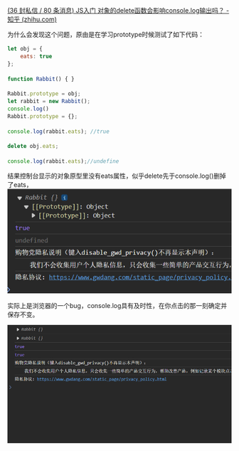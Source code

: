 [(36 封私信 / 80 条消息) JS入门 对象的delete函数会影响console.log输出吗？ - 知乎 (zhihu.com)](https://www.zhihu.com/question/511182949)

为什么会发现这个问题，原由是在学习prototype时候测试了如下代码：
```js
let obj = {
    eats: true
};

function Rabbit() { }

Rabbit.prototype = obj;
let rabbit = new Rabbit();
console.log()
Rabbit.prototype = {};

console.log(rabbit.eats); //true

delete obj.eats;

console.log(rabbit.eats);//undefine
```

结果控制台显示的对象原型里没有eats属性，似乎delete先于console.log()删掉了eats，
![](../img/控制台console.log的bug-20240311220650.png)

实际上是浏览器的一个bug，console.log具有及时性，在你点击的那一刻确定并保存不变。

![](../img/PixPin_2024-03-11_22-14-45.webp)